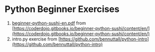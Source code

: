 # Python Beginner Exercises
1. [beginner-python-sushi-en.pdf](beginner-python-sushi-en.pdf) from [https://coderdojo.gitbooks.io/beginner-python-sushi/content/en/](https://coderdojo.gitbooks.io/beginner-python-sushi/content/en/)
1. intro.py exercise from [https://github.com/bennuttall/python-intro](https://github.com/bennuttall/python-intro)